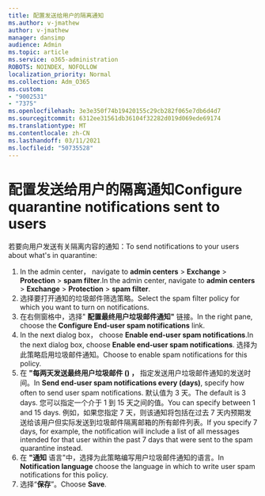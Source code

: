 ```yaml
---
title: 配置发送给用户的隔离通知
ms.author: v-jmathew
author: v-jmathew
manager: dansimp
audience: Admin
ms.topic: article
ms.service: o365-administration
ROBOTS: NOINDEX, NOFOLLOW
localization_priority: Normal
ms.collection: Adm_O365
ms.custom:
- "9002531"
- "7375"
ms.openlocfilehash: 3e3e350f74b19420155c29cb282f065e7db6d4d7
ms.sourcegitcommit: 6312ee31561db36104f32282d019d069ede69174
ms.translationtype: MT
ms.contentlocale: zh-CN
ms.lasthandoff: 03/11/2021
ms.locfileid: "50735528"
---
```

# <a name="configure-quarantine-notifications-sent-to-users"></a><span data-ttu-id="fe422-102">配置发送给用户的隔离通知</span><span class="sxs-lookup"><span data-stu-id="fe422-102">Configure quarantine notifications sent to users</span></span>

<span data-ttu-id="fe422-103">若要向用户发送有关隔离内容的通知：</span><span class="sxs-lookup"><span data-stu-id="fe422-103">To send notifications to your users about what's in quarantine:</span></span>

1. <span data-ttu-id="fe422-104">In the admin center， navigate to **admin centers**  >  **Exchange**  >  **Protection**  >  **spam filter**.</span><span class="sxs-lookup"><span data-stu-id="fe422-104">In the admin center, navigate to **admin centers** > **Exchange** > **Protection** > **spam filter**.</span></span>
2. <span data-ttu-id="fe422-105">选择要打开通知的垃圾邮件筛选策略。</span><span class="sxs-lookup"><span data-stu-id="fe422-105">Select the spam filter policy for which you want to turn on notifications.</span></span>
3. <span data-ttu-id="fe422-106">在右侧窗格中，选择" **配置最终用户垃圾邮件通知"** 链接。</span><span class="sxs-lookup"><span data-stu-id="fe422-106">In the right pane, choose the **Configure End-user spam notifications** link.</span></span>
4. <span data-ttu-id="fe422-107">In the next dialog box， choose **Enable end-user spam notifications**.</span><span class="sxs-lookup"><span data-stu-id="fe422-107">In the next dialog box, choose **Enable end-user spam notifications**.</span></span> <span data-ttu-id="fe422-108">选择为此策略启用垃圾邮件通知。</span><span class="sxs-lookup"><span data-stu-id="fe422-108">Choose to enable spam notifications for this policy.</span></span>
5. <span data-ttu-id="fe422-109">在 **"每两天发送最终用户垃圾邮件 () ，** 指定发送用户垃圾邮件通知的发送时间。</span><span class="sxs-lookup"><span data-stu-id="fe422-109">In **Send end-user spam notifications every (days)**, specify how often to send user spam notifications.</span></span> <span data-ttu-id="fe422-110">默认值为 3 天。</span><span class="sxs-lookup"><span data-stu-id="fe422-110">The default is 3 days.</span></span> <span data-ttu-id="fe422-111">您可以指定一个介于 1 到 15 天之间的值。</span><span class="sxs-lookup"><span data-stu-id="fe422-111">You can specify between 1 and 15 days.</span></span> <span data-ttu-id="fe422-112">例如，如果您指定 7 天，则该通知将包括在过去 7 天内预期发送给该用户但实际发送到垃圾邮件隔离邮箱的所有邮件列表。</span><span class="sxs-lookup"><span data-stu-id="fe422-112">If you specify 7 days, for example, the notification will include a list of all messages intended for that user within the past 7 days that were sent to the spam quarantine instead.</span></span>
6. <span data-ttu-id="fe422-113">在 **"通知** 语言"中，选择为此策略编写用户垃圾邮件通知的语言。</span><span class="sxs-lookup"><span data-stu-id="fe422-113">In **Notification language** choose the language in which to write user spam notifications for this policy.</span></span>
7. <span data-ttu-id="fe422-114">选择“**保存**”。</span><span class="sxs-lookup"><span data-stu-id="fe422-114">Choose **Save**.</span></span>
